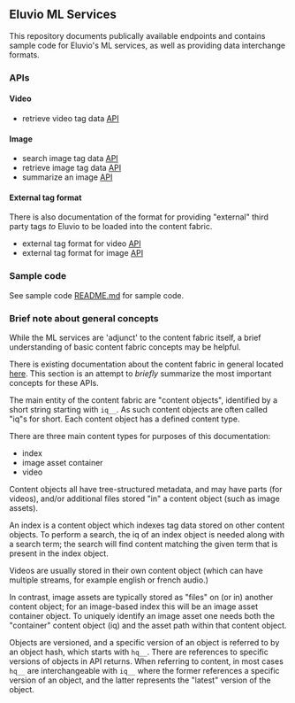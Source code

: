 ## Eluvio ML Services

This repository documents publically available endpoints and contains
sample code for Eluvio's ML services, as well as providing data
interchange formats.

### APIs

#### Video

  * retrieve video tag data [API](docs/api-video-tags.md)

#### Image

  * search image tag data [API](docs/api-search-asset.md)
  * retrieve image tag data [API](docs/api-image-tags.md)
  * summarize an image [API](docs/api-summarize-image.md)

#### External tag format

There is also documentation of the format for providing "external"
third party tags *to* Eluvio to be loaded into the content fabric.

  * external tag format for video [API](docs/format-external-video-tags.md)
  * external tag format for image [API](docs/format-external-image-tags.md)

### Sample code

See sample code [README.md](sample/README.md) for sample code.

### Brief note about general concepts

While the ML services are 'adjunct' to the content fabric itself, a
brief understanding of basic content fabric concepts may be helpful.

There is existing documentation about the content fabric in general
located [here](https://hub.doc.eluv.io/).  This section is an attempt
to _briefly_ summarize the most important concepts for these APIs.

The main entity of the content fabric are "content objects",
identified by a short string starting with `iq__`.  As such content
objects are often called "iq"s for short.  Each content object has a
defined content type.

There are three main content types for purposes of this documentation:

  * index
  * image asset container
  * video

Content objects all have tree-structured metadata, and may have parts
(for videos), and/or additional files stored "in" a content object (such
as image assets).

An index is a content object which indexes tag data stored on other
content objects.  To perform a search, the iq of an index object is
needed along with a search term; the search will find content matching the
given term that is present in the index object.

Videos are usually stored in their own content object (which can
have multiple streams, for example english or french audio.)

In contrast, image assets are typically stored as "files" on (or in)
another content object; for an image-based index this will be an image
asset container object.  To uniquely identify an image asset one needs
both the "container" content object (iq) and the asset path within
that content object.

Objects are versioned, and a specific version of an object is referred
to by an object hash, which starts with `hq__`. There are references
to specific versions of objects in API returns.  When referring to
content, in most cases `hq__` are interchangeable with `iq__` where
the former references a specific version of an object, and the latter
represents the "latest" version of the object.

